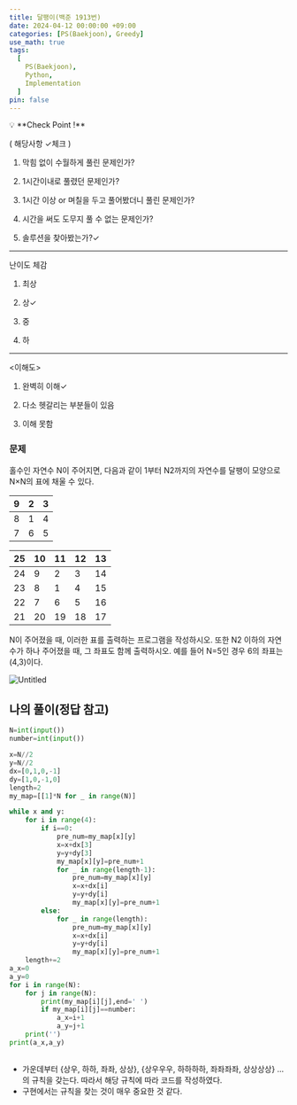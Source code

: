 ```yaml
---
title: 달팽이(백준 1913번)
date: 2024-04-12 00:00:00 +09:00
categories: [PS(Baekjoon), Greedy]
use_math: true
tags:
  [
    PS(Baekjoon),
    Python,
    Implementation
  ]
pin: false
---
```


<aside>
💡 **Check Point !**

( 해당사항 ✓체크 )

1. 막힘 없이 수월하게 풀린 문제인가? 

2. 1시간이내로 풀렸던 문제인가?

3. 1시간 이상 or 며칠을 두고 풀어봤더니 풀린 문제인가?

4. 시간을 써도 도무지 풀 수 없는 문제인가?

5. 솔루션을 찾아봤는가?✓

---

난이도 체감

1. 최상

2. 상✓

3. 중

4. 하

---

<이해도>

1. 완벽히 이해✓

2. 다소 헷갈리는 부분들이 있음

3. 이해 못함

</aside>

### 문제

홀수인 자연수 N이 주어지면, 다음과 같이 1부터 N2까지의 자연수를 달팽이 모양으로 N×N의 표에 채울 수 있다.

| 9 | 2 | 3 |
| --- | --- | --- |
| 8 | 1 | 4 |
| 7 | 6 | 5 |

| 25 | 10 | 11 | 12 | 13 |
| --- | --- | --- | --- | --- |
| 24 | 9 | 2 | 3 | 14 |
| 23 | 8 | 1 | 4 | 15 |
| 22 | 7 | 6 | 5 | 16 |
| 21 | 20 | 19 | 18 | 17 |

N이 주어졌을 때, 이러한 표를 출력하는 프로그램을 작성하시오. 또한 N2 이하의 자연수가 하나 주어졌을 때, 그 좌표도 함께 출력하시오. 예를 들어 N=5인 경우 6의 좌표는 (4,3)이다.

![Untitled](https://github.com/gihuni99/gihuni99.github.io/assets/90080065/0e7ff65b-628d-4576-93c3-42ca17d7d328)

## 나의 풀이(정답 참고)

```python
N=int(input())
number=int(input())

x=N//2
y=N//2
dx=[0,1,0,-1]
dy=[1,0,-1,0]
length=2
my_map=[[1]*N for _ in range(N)]

while x and y:
    for i in range(4):
        if i==0:
            pre_num=my_map[x][y]
            x=x+dx[3]
            y=y+dy[3]
            my_map[x][y]=pre_num+1
            for _ in range(length-1):
                pre_num=my_map[x][y]
                x=x+dx[i]
                y=y+dy[i]
                my_map[x][y]=pre_num+1
        else:
            for _ in range(length):
                pre_num=my_map[x][y]
                x=x+dx[i]
                y=y+dy[i]
                my_map[x][y]=pre_num+1
    length+=2
a_x=0
a_y=0
for i in range(N):
    for j in range(N):
        print(my_map[i][j],end=' ')
        if my_map[i][j]==number:
            a_x=i+1
            a_y=j+1
    print('')
print(a_x,a_y)
            
```

- 가운데부터 {상우, 하하, 좌좌, 상상}, {상우우우, 하하하하, 좌좌좌좌, 상상상상} … 의 규칙을 갖는다. 따라서 해당 규칙에 따라 코드를 작성하였다.
- 구현에서는 규칙을 찾는 것이 매우 중요한 것 같다.